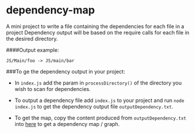 # dependency-map
A mini project to write a file containing the dependencies for each file in a project
Dependency output will be based on the require calls for each file in the desired directory. 

####Output example: 

`JS/Main/foo -> JS/main/bar`

###To ge the dependency output in your project: 

* In `index.js` add the param in `processDirectory()` of the directory you wish to scan for dependencies. 

* To output a dependency file add `index.js` to your project and run `node index.js` to get the 
dependency output file `outputDependency.txt`.
 
* To get the map, copy the content produced from `outputDependency.txt` into [here](http://mdaines.github.io/viz.js/)
to get a dependency map / graph. 
